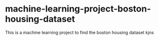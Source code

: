 # machine-learning-project-boston-housing-dataset
 This is a machine learning project to find the boston housing dataset 
kjns
